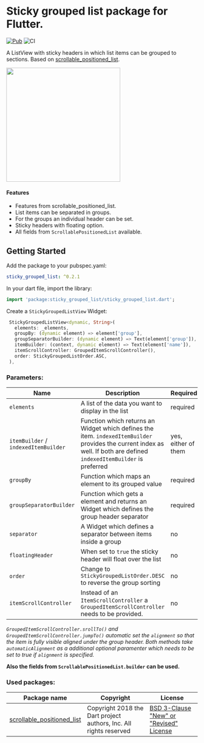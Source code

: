 
# Sticky grouped list package for Flutter.
[![Pub](https://img.shields.io/pub/v/sticky_grouped_list.svg)](https://pub.dev/packages/sticky_grouped_list)
![CI](https://github.com/Dimibe/sticky_grouped_list/workflows/CI/badge.svg)
 
A ListView with sticky headers in which list items can be grouped to sections. Based on [scrollable_positioned_list](https://pub.dev/packages/scrollable_positioned_list).

<img src="https://raw.githubusercontent.com/Dimibe/sticky_grouped_list/master/assets/new-screenshot-for-readme.png" width="300">

#### Features
* Features from scrollable_positioned_list.
* List items can be separated in groups.
* For the groups an individual header can be set.
* Sticky headers with floating option. 
* All fields from `ScrollablePositionedList` available.

## Getting Started

 Add the package to your pubspec.yaml:

 ```yaml
 sticky_grouped_list: ^0.2.1
 ```
 
 In your dart file, import the library:

 ```Dart
import 'package:sticky_grouped_list/sticky_grouped_list.dart';
 ``` 
 
 Create a `StickyGroupedListView` Widget:
 
 ```Dart
  StickyGroupedListView<dynamic, String>(
    elements: _elements,
    groupBy: (dynamic element) => element['group'],
    groupSeparatorBuilder: (dynamic element) => Text(element['group']),
    itemBuilder: (context, dynamic element) => Text(element['name']),
    itemScrollController: GroupedItemScrollController(),
    order: StickyGroupedListOrder.ASC,
  ),
```

### Parameters:
| Name | Description | Required | Default value |
|----|----|----|----|
|`elements`| A list of the data you want to display in the list | required | - |
|`itemBuilder` / `indexedItemBuilder`| Function which returns an Widget which defines the item. `indexedItemBuilder` provides the current index as well. If both are defined `indexedItemBuilder` is preferred| yes, either of them | - |
|`groupBy` |Function which maps an element to its grouped value | required | - |
|`groupSeparatorBuilder`| Function which gets a element and returns an Widget which defines the group header separator | required | - |
|`separator` | A Widget which defines a separator between items inside a group | no | no separator |
| `floatingHeader` | When set to `true` the sticky header will float over the list | no | `false` |
| `order` | Change to `StickyGroupedListOrder.DESC` to reverse the group sorting | no | `StickyGroupedListOrder.ASC` |
|`itemScrollController`| Instead of an `ItemScrollController` a `GroupedItemScrollController` needs to be provided. | no | - |

*`GroupedItemScrollController.srollTo()` and `GroupedItemScrollController.jumpTo()` automatic set the `alignment` so that the item is fully visible aligned under the group header. Both methods take `automaticAlignment` as a additional optional paramenter which needs to be set to true if `alignment` is specified.*

**Also the fields from `ScrollablePositionedList.builder` can be used.**

### Used packages: 
| Package name | Copyright | License |
|----|----|----|
|[scrollable_positioned_list](https://pub.dev/packages/scrollable_positioned_list) | Copyright 2018 the Dart project authors, Inc. All rights reserved | [BSD 3-Clause "New" or "Revised" License](https://github.com/Dimibe/sticky_grouped_list/blob/master/LICENSE) |
